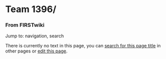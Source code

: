 

# Team 1396/

### From FIRSTwiki

Jump to: navigation, search

There is currently no text in this page, you can [search for this page
title](Special:Search/Team_1396/ "Special:Search/Team 1396/" ) in
other pages or [edit this
page](http://www.firstwiki.net/index.php?title=Team_1396/&action=edit
"http://www.firstwiki.net/index.php?title=Team_1396/&action=edit" ).

